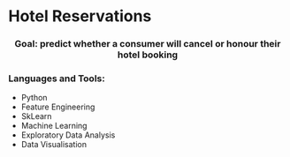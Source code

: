# Hotel Reservations 

<h3 align="center">Goal: predict whether a consumer will cancel or honour their hotel booking </h3>


<h3 align="left">Languages and Tools:</h3>

* Python
* Feature Engineering
* SkLearn
* Machine Learning
* Exploratory Data Analysis
* Data Visualisation
